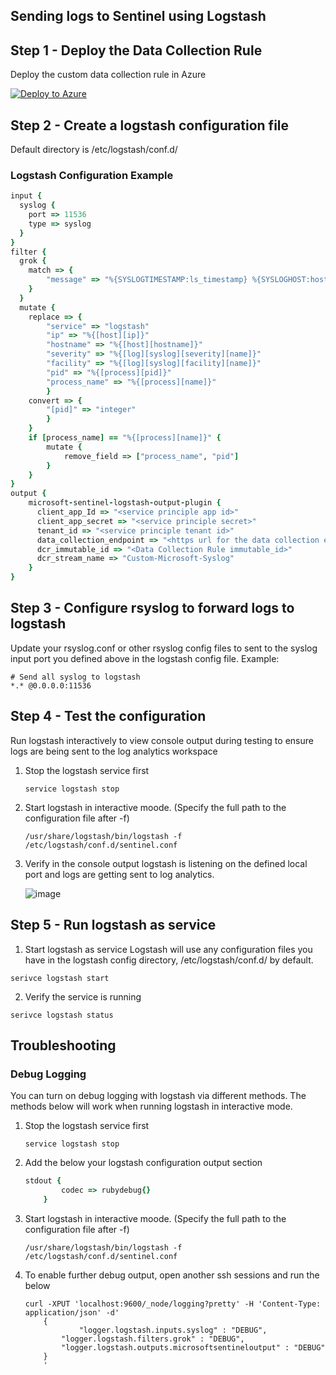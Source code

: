 ## Sending logs to Sentinel using Logstash

## Step 1 - Deploy the Data Collection Rule
Deploy the custom data collection rule in Azure

[![Deploy to Azure](https://aka.ms/deploytoazurebutton)](https://portal.azure.com/#create/Microsoft.Template/uri/https%3A%2F%2Fraw.githubusercontent.com%2Fseanstark%2Fsentinel-tools%2Fmain%2Flogstash%2Flogstash-syslog-dcr.json)

## Step 2 - Create a logstash configuration file
Default directory is /etc/logstash/conf.d/

### Logstash Configuration Example

``` ruby
input {
  syslog {
    port => 11536
	type => syslog
  }
}
filter {
  grok {
    match => {
		"message" => "%{SYSLOGTIMESTAMP:ls_timestamp} %{SYSLOGHOST:hostname} %{DATA:proc}(?:\[%{POSINT:pid}\])?:%{SPACE}%{TIMESTAMP_ISO8601:timestamp} %{LOGLEVEL:severity} \[%{DATA:proctag}\]%{SPACE}%{GREEDYDATA:message}" 
	}
  }
  mutate {
	replace => {
	    "service" => "logstash"
		"ip" => "%{[host][ip]}"
		"hostname" => "%{[host][hostname]}"
		"severity" => "%{[log][syslog][severity][name]}"
		"facility" => "%{[log][syslog][facility][name]}"
		"pid" => "%{[process][pid]}"
		"process_name" => "%{[process][name]}"
		}
 	convert => { 
		"[pid]" => "integer"
		}
	}
	if [process_name] == "%{[process][name]}" {
		mutate {
			remove_field => ["process_name", "pid"]
		}
	}
}
output {
    microsoft-sentinel-logstash-output-plugin {
      client_app_Id => "<service principle app id>"
      client_app_secret => "<service principle secret>"
      tenant_id => "<service principle tenant id>"
      data_collection_endpoint => "<https url for the data collection endpoint>"
      dcr_immutable_id => "<Data Collection Rule immutable_id>"
      dcr_stream_name => "Custom-Microsoft-Syslog"
    }
}
```

## Step 3 - Configure rsyslog to forward logs to logstash

Update your rsyslog.conf or other rsyslog config files to sent to the syslog input port you defined above in the logstash config file. Example:

```
# Send all syslog to logstash
*.* @0.0.0.0:11536
```

## Step 4 - Test the configuration

Run logstash interactively to view console output during testing to ensure logs are being sent to the log analytics workspace

1. Stop the logstash service first
	```
	service logstash stop
	```

2. Start logstash in interactive moode. (Specify the full path to the configuration file after -f)
	```
	/usr/share/logstash/bin/logstash -f /etc/logstash/conf.d/sentinel.conf
	```

3. Verify in the console output logstash is listening on the defined local port and logs are getting sent to log analytics.

   ![image](https://github.com/seanstark/sentinel-tools/assets/84108246/4878d36c-094a-4405-8607-776ccf3fa4e3)

## Step 5 - Run logstash as service

1. Start logstash as service
Logstash will use any configuration files you have in the logstash config directory, /etc/logstash/conf.d/ by default.
```
serivce logstash start
```

2. Verify the service is running
```
serivce logstash status
```

## Troubleshooting

### Debug Logging
You can turn on debug logging with logstash via different methods. The methods below will work when running logstash in interactive mode.

1. Stop the logstash service first
	```
	service logstash stop
	```

2. Add the below your logstash configuration output section
	``` ruby
	stdout {
            codec => rubydebug{}
        }
	```

3. Start logstash in interactive moode. (Specify the full path to the configuration file after -f)
	```
	/usr/share/logstash/bin/logstash -f /etc/logstash/conf.d/sentinel.conf
	```

4. To enable further debug output, open another ssh sessions and run the below
	``` 
	curl -XPUT 'localhost:9600/_node/logging?pretty' -H 'Content-Type: application/json' -d'
	    {
                "logger.logstash.inputs.syslog" : "DEBUG",
	        "logger.logstash.filters.grok" : "DEBUG",
	        "logger.logstash.outputs.microsoftsentineloutput" : "DEBUG"
	    }
	    '
	```




